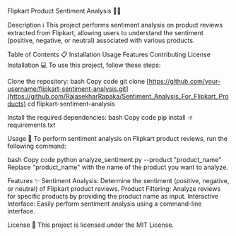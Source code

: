 Flipkart Product Sentiment Analysis 🛒💬

Description ℹ️
This project performs sentiment analysis on product reviews extracted from Flipkart, allowing users to understand the sentiment (positive, negative, or neutral) associated with various products.

Table of Contents 📋
Installation
Usage
Features
Contributing
License
Installation 💻
To use this project, follow these steps:

Clone the repository:
bash
Copy code
git clone [https://github.com/your-username/flipkart-sentiment-analysis.git](https://github.com/RajasekharRapaka/Sentiment_Analysis_For_Flipkart_Products)
cd flipkart-sentiment-analysis

Install the required dependencies:
bash
Copy code
pip install -r requirements.txt

Usage 🚀
To perform sentiment analysis on Flipkart product reviews, run the following command:

bash
Copy code
python analyze_sentiment.py --product "product_name"
Replace "product_name" with the name of the product you want to analyze.

Features ✨
Sentiment Analysis: Determine the sentiment (positive, negative, or neutral) of Flipkart product reviews.
Product Filtering: Analyze reviews for specific products by providing the product name as input.
Interactive Interface: Easily perform sentiment analysis using a command-line interface.

License 📝
This project is licensed under the MIT License.
